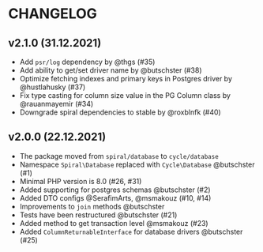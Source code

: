 # CHANGELOG

v2.1.0 (31.12.2021)
--------------------
* Add `psr/log` dependency by @thgs (#35)
* Add ability to get/set driver name by @butschster (#38)
* Optimize fetching indexes and primary keys in Postgres driver by @hustlahusky (#37)
* Fix type casting for column size value in the PG Column class by @rauanmayemir (#34)
* Downgrade spiral dependencies to stable by @roxblnfk (#40)

v2.0.0 (22.12.2021)
--------------------
- The package moved from `spiral/database` to `cycle/database`
- Namespace `Spiral\Database` replaced with `Cycle\Database` @butschster (#1)
- Minimal PHP version is 8.0 (#26, #31)
- Added supporting for postgres schemas @butschster (#2)
- Added DTO configs @SerafimArts, @msmakouz  (#10, #14)
- Improvements to `join` methods @butschster
- Tests have been restructured @butschster (#21)
- Added method to get transaction level @msmakouz (#23)
- Added `ColumnReturnableInterface` for database drivers @butschster (#25)
